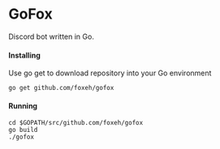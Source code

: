 # GoFox
Discord bot written in Go.

#### Installing
Use go get to download repository into your Go environment
```
go get github.com/foxeh/gofox
```

#### Running
```
cd $GOPATH/src/github.com/foxeh/gofox
go build
./gofox
```
